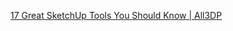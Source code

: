 

[17 Great SketchUp Tools You Should Know | All3DP](https://m.all3dp.com/2/great-sketchup-tools-you-should-know/?omhide=true&utm_source=Newsletter&utm_campaign=4e612fba33-Newsletter&utm_medium=email&utm_term=0_9dffeeddae-4e612fba33-401459815)
